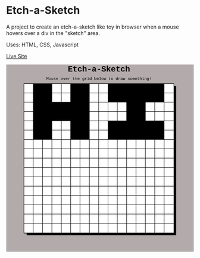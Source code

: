 # Etch-a-Sketch
A project to create an etch-a-sketch like toy in browser when a mouse hovers over a div in the "sketch" area.

Uses: HTML, CSS, Javascript

[Live Site](https://zanmdev.github.io/Etch-a-Sketch/)

![Site Image](https://github.com/zanmdev/Etch-a-Sketch/blob/main/Etch-a-Sketch.png)
